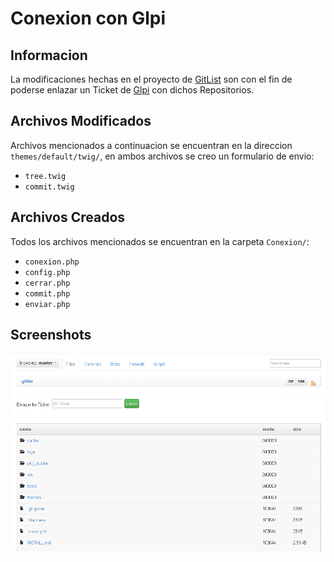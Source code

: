 # Conexion con Glpi

## Informacion
La modificaciones hechas en el proyecto de [GitList](http://gitlist.org/) son con el fin de poderse enlazar un Ticket de [Glpi](https://glpi-project.org/) con dichos Repositorios.

## Archivos Modificados
Archivos mencionados a continuacion se encuentran en la direccion `themes/default/twig/`, en ambos archivos se creo un formulario de envio:

* `tree.twig`
* `commit.twig`

## Archivos Creados
Todos los archivos mencionados se encuentran en la carpeta `Conexion/`:

* `conexion.php`
* `config.php`
* `cerrar.php`
* `commit.php`
* `enviar.php`

## Screenshots

<p align="left"><img src="css/formulario.png"></p>